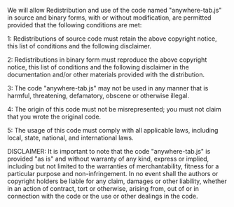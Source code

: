 We will allow Redistribution and use of the code named "anywhere-tab.js" in source and binary forms,
with or without modification, are permitted provided that the following conditions are met:


1: Redistributions of source code must retain the above copyright notice, this list of conditions and the following disclaimer.

2: Redistributions in binary form must reproduce the above copyright notice, this list of conditions and the following disclaimer in the documentation and/or other materials provided with the distribution.

3: The code "anywhere-tab.js" may not be used in any manner that is harmful, threatening, defamatory, obscene or otherwise illegal.

4: The origin of this code must not be misrepresented; you must not claim that you wrote the original code.

5: The usage of this code must comply with all applicable laws, including local, state, national, and international laws.

DISCLAIMER: It is important to note that the code "anywhere-tab.js" is provided "as is" and without warranty of any kind, express or implied, including but not limited to the warranties of merchantability, fitness for a particular purpose and non-infringement.
In no event shall the authors or copyright holders be liable for any claim, damages or other liability, whether in an action of contract, tort or otherwise, arising from, out of or in connection with the code or the use or other dealings in the code.
